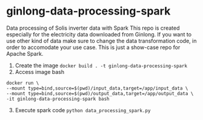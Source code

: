 # ginlong-data-processing-spark
Data processing of Solis inverter data with Spark
This repo is created especially for the electricity data downloaded from Ginlong.
If you want to use other kind of data make sure to change the data transformation code, 
in order to accomodate your use case.
This is just a show-case repo for Apache Spark.

1. Create the image `docker build . -t ginlong-data-processing-spark`
2. Access image bash
```
docker run \
--mount type=bind,source=$(pwd)/input_data,target=/app/input_data \
--mount type=bind,source=$(pwd)/output_data,target=/app/output_data \
-it ginlong-data-processing-spark bash
```
3. Execute spark code `python data_processing_spark.py`
